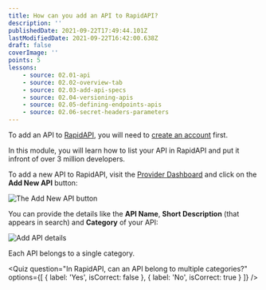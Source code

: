 ```yaml
---
title: How can you add an API to RapidAPI?
description: ''
publishedDate: 2021-09-22T17:49:44.101Z
lastModifiedDate: 2021-09-22T16:42:00.638Z
draft: false
coverImage: ''
points: 5
lessons:
    - source: 02.01-api
    - source: 02.02-overview-tab
    - source: 02.03-add-api-specs
    - source: 02.04-versioning-apis
    - source: 02.05-defining-endpoints-apis
    - source: 02.06-secret-headers-parameters
---
```


To add an API to [RapidAPI](https://RapidAPI.com/hub?utm_source=RapidAPI.com/learn&utm_medium=DevRel&utm_campaign=DevRel), you will need to [create an account](https://RapidAPI.com/auth/sign-up?utm_source=RapidAPI.com/learn&utm_medium=DevRel&utm_campaign=DevRel) first.

In this module, you will learn how to list your API in RapidAPI and put it infront of over 3 million developers.

To add a new API to RapidAPI, visit the [Provider Dashboard](https://provider.rapidapi.com/?utm_source=RapidAPI.com/learn&utm_medium=DevRel&utm_campaign=DevRel) and click on the **Add New API** button:

![The Add New API button](https://raw.githubusercontent.com/RapidAPI/DevRel-Stack-Data/production/learn/posts/rapidapi-hub-provider/images/image1.png)

You can provide the details like the **API Name**, **Short Description** (that appears in search) and **Category** of your API:

![Add API details](https://raw.githubusercontent.com/RapidAPI/DevRel-Stack-Data/production/learn/posts/rapidapi-hub-provider/images/image2.png)

<Callout>Each API belongs to a single category.</Callout>

<Quiz
	question="In RapidAPI, can an API belong to multiple categories?"
	options={[
		{
			label: 'Yes',
			isCorrect: false
		},
		{
			label: 'No',
			isCorrect: true
		}
	]}
/>
